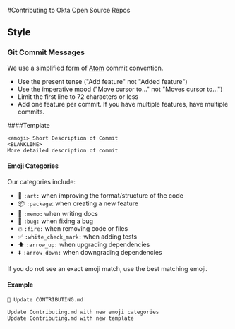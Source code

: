 #Contributing to Okta Open Source Repos

## Style

### Git Commit Messages

We use a simplified form of [Atom](https://github.com/atom/atom/blob/master/CONTRIBUTING.md#git-commit-messages) commit convention.

  * Use the present tense ("Add feature" not "Added feature")
  * Use the imperative mood ("Move cursor to..." not "Moves cursor to...")
  * Limit the first line to 72 characters or less
  * Add one feature per commit. If you have multiple features, have multiple commits.
  
####Template

    <emoji> Short Description of Commit
    <BLANKLINE>
    More detailed description of commit

#### Emoji Categories
Our categories include:
  * :art: `:art:` when improving the format/structure of the code
  * :package: `:package`: when creating a new feature
  * :memo: `:memo:` when writing docs
  * :bug: `:bug:` when fixing a bug
  * :fire: `:fire:` when removing code or files
  * :white_check_mark: `:white_check_mark:` when adding tests
  * :arrow_up: `:arrow_up:` when upgrading dependencies
  * :arrow_down: `:arrow_down:` when downgrading dependencies
    
If you do not see an exact emoji match, use the best matching emoji.

#### Example
    📝 Update CONTRIBUTING.md

    Update Contributing.md with new emoji categories
    Update Contributing.md with new template 

